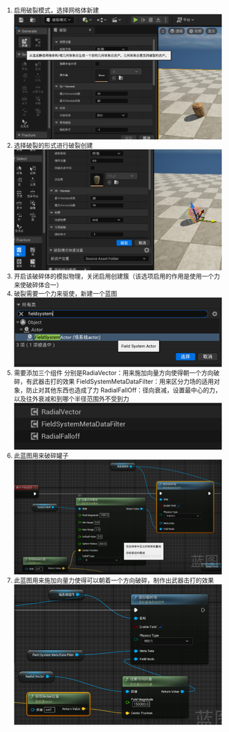 1. 启用破裂模式，选择网格体新建
![输入图片说明](/imgs/2024-08-16/8Unz0P1NZ6ROCftz.png)
2. 选择破裂的形式进行破裂创建
![输入图片说明](/imgs/2024-08-16/0ImhSuaIM7AGS2R4.png)
3. 开启该破碎体的模拟物理，关闭启用创建簇（该选项启用的作用是使用一个力来使破碎体合一）
4. 破裂需要一个力来驱使，新建一个蓝图
![输入图片说明](/imgs/2024-08-16/1njvjYKz2xhYikkA.png)
5. 需要添加三个组件
分别是RadiaVector：用来施加向量方向使得朝一个方向破碎，有武器击打的效果
FieldSystemMetaDataFilter：用来区分力场的适用对象，防止对其他东西也造成了力
RadialFallOff：径向衰减，设置最中心的力，以及往外衰减和到哪个半径范围外不受到力
![输入图片说明](/imgs/2024-08-16/uRgyStHOGIdZeHmL.png)
6. 此蓝图用来破碎罐子
![输入图片说明](/imgs/2024-08-16/70VMflnhHNbOEnkf.png)
7. 此蓝图用来施加向量力使得可以朝着一个方向破碎，制作出武器击打的效果
![输入图片说明](/imgs/2024-08-16/Mh9A15rCXnWo5Vvk.png)
<!--stackedit_data:
eyJoaXN0b3J5IjpbLTIxMzIwODYxODksMTY0Njc4MTY4MSwtMT
MxMjU0OTU0MF19
-->